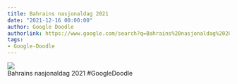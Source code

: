 ```yaml
---
title: Bahrains nasjonaldag 2021
date: "2021-12-16 00:00:00"
author: Google Doodle
authorlink: https://www.google.com/search?q=Bahrains%20nasjonaldag%202021
tags:
- Google-Doodle
---
```

<img src="https://www.google.com/logos/doodles/2021/bahrain-national-day-2021-6753651837109162.2-law.gif" referrerpolicy="no-referrer"><br>Bahrains nasjonaldag 2021 #GoogleDoodle